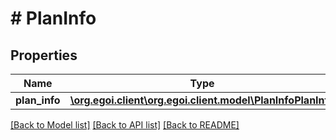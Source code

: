 # # PlanInfo

## Properties

Name | Type | Description | Notes
------------ | ------------- | ------------- | -------------
**plan_info** | [**\org.egoi.client\org.egoi.client.model\PlanInfoPlanInfo**](PlanInfoPlanInfo.md) |  | [optional] 

[[Back to Model list]](../../README.md#documentation-for-models) [[Back to API list]](../../README.md#documentation-for-api-endpoints) [[Back to README]](../../README.md)


